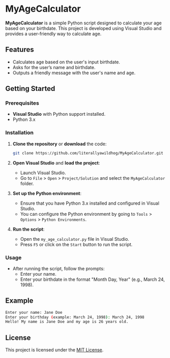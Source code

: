 # MyAgeCalculator

**MyAgeCalculator** is a simple Python script designed to calculate your age based on your birthdate. This project is developed using Visual Studio and provides a user-friendly way to calculate age.

## Features

- Calculates age based on the user's input birthdate.
- Asks for the user’s name and birthdate.
- Outputs a friendly message with the user's name and age.

## Getting Started

### Prerequisites

- **Visual Studio** with Python support installed.
- Python 3.x

### Installation

1. **Clone the repository** or **download** the code:
   ```bash
   git clone https://github.com/literallyawildhog/MyAgeCalculator.git
   ```

2. **Open Visual Studio** and **load the project**:
   - Launch Visual Studio.
   - Go to `File` > `Open` > `Project/Solution` and select the `MyAgeCalculator` folder.

3. **Set up the Python environment**:
   - Ensure that you have Python 3.x installed and configured in Visual Studio.
   - You can configure the Python environment by going to `Tools` > `Options` > `Python Environments`.

4. **Run the script**:
   - Open the `my_age_calculator.py` file in Visual Studio.
   - Press `F5` or click on the `Start` button to run the script.

### Usage

- After running the script, follow the prompts:
  - Enter your name.
  - Enter your birthdate in the format "Month Day, Year" (e.g., March 24, 1998).

## Example

```bash
Enter your name: Jane Doe
Enter your birthday (example: March 24, 1998): March 24, 1998
Hello! My name is Jane Doe and my age is 26 years old.
```

## License

This project is licensed under the [MIT License](LICENSE).

